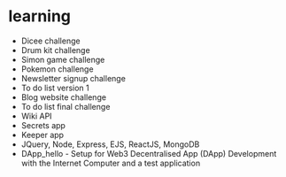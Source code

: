 # learning

- Dicee challenge
- Drum kit challenge
- Simon game challenge
- Pokemon challenge
- Newsletter signup challenge
- To do list version 1
- Blog website challenge
- To do list final challenge
- Wiki API
- Secrets app
- Keeper app
- JQuery, Node, Express, EJS, ReactJS, MongoDB
- DApp_hello - Setup for Web3 Decentralised App (DApp) Development with the Internet Computer and a test application